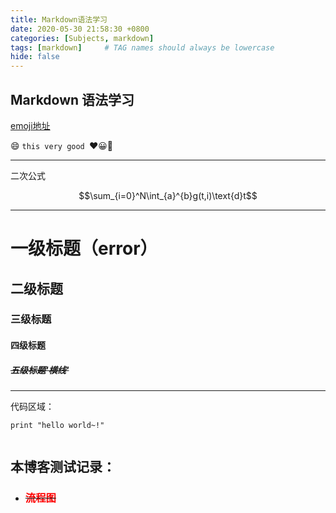```yaml
---
title: Markdown语法学习
date: 2020-05-30 21:58:30 +0800
categories: [Subjects, markdown]
tags: [markdown]     # TAG names should always be lowercase 
hide: false
---
```



## **Markdown 语法学习** ##

[emoji地址](https://github.com/ikatyang/emoji-cheat-sheet/blob/master/README.md#smileys--emotion)

:smile: `this very good `❤️😀🙂

---

二次公式


$$\sum_{i=0}^N\int_{a}^{b}g(t,i)\text{d}t$$


---

# 一级标题（error）
## 二级标题
### 三级标题
#### 四级标题
##### ~~五级标题'横线'~~

---

代码区域：

```
print "hello world~!"


```

##  **本博客测试记录：**
* ### ~~<font color=red> 流程图</font>~~
